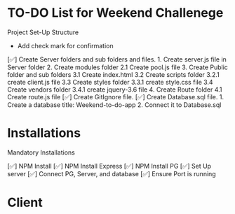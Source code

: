 # TO-DO List for Weekend Challenege

Project Set-Up Structure

* Add check mark for confirmation

[✅] Create Server folders and sub folders and files. 
    1. Create server.js file in Server folder
    2. Create modules folder
        2.1 Create pool.js file
    3. Create Public folder and sub folders
        3.1 Create index.html
        3.2 Create scripts folder
            3.2.1 create client.js file
        3.3 Create styles folder
            3.3.1 create style.css file
        3.4 Create vendors folder
            3.4.1 create jquery-3.6 file
    4. Create Route folder
        4.1 Create route.js file
[✅] Create GitIgnore file. 
[✅] Create Database.sql file.
    1. Create a database title: Weekend-to-do-app
    2. Connect it to Database.sql

# Installations

Mandatory Installations

[✅] NPM Install
[✅] NPM Install Express
[✅] NPM Install PG
[✅] Set Up server
[✅] Connect PG, Server, and database
[✅] Ensure Port is running

# Client



